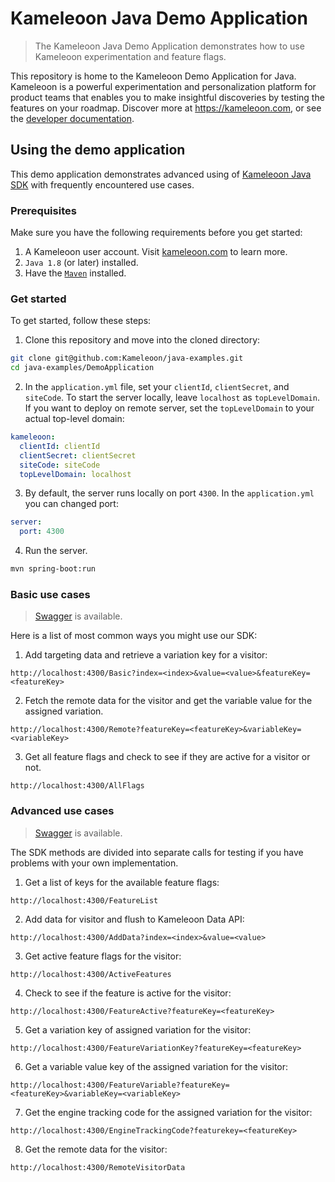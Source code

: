 # Kameleoon Java Demo Application

> The Kameleoon Java Demo Application demonstrates how to use Kameleoon experimentation and feature flags.

This repository is home to the Kameleoon Demo Application for Java. Kameleoon is a powerful experimentation and personalization platform for product teams that enables you to make insightful discoveries by testing the features on your roadmap. Discover more at https://kameleoon.com, or see the [developer documentation](https://developers.kameleoon.com).

## Using the demo application

This demo application demonstrates advanced using of [Kameleoon Java SDK](https://developers.kameleoon.com/feature-management-and-experimentation/web-sdks/java-sdk/) with frequently encountered use cases.

### Prerequisites

Make sure you have the following requirements before you get started:

1. A Kameleoon user account. Visit [kameleoon.com](https://www.kameleoon.com/) to learn more.
2. `Java 1.8` (or later) installed.
3. Have the [`Maven`](https://maven.apache.org/download.cgi) installed.

### Get started

To get started, follow these steps:

1. Clone this repository and move into the cloned directory:

```bash
git clone git@github.com:Kameleoon/java-examples.git
cd java-examples/DemoApplication
```

2. In the `application.yml` file, set your `clientId`, `clientSecret`, and `siteCode`. To start the server locally, leave `localhost` as `topLevelDomain`. If you want to deploy on remote server, set the `topLevelDomain` to your actual top-level domain:

```yml
kameleoon:
  clientId: clientId
  clientSecret: clientSecret
  siteCode: siteCode
  topLevelDomain: localhost
```

3. By default, the server runs locally on port `4300`. In the `application.yml` you can changed port:

```yml
server:
  port: 4300
```

4. Run the server.

```bash
mvn spring-boot:run
```

### Basic use cases

> [Swagger](http://localhost:4300/swagger-ui/index.html?url=/v3/api-docs) is available.

Here is a list of most common ways you might use our SDK:

1. Add targeting data and retrieve a variation key for a visitor:
```
http://localhost:4300/Basic?index=<index>&value=<value>&featureKey=<featureKey>
```

2. Fetch the remote data for the visitor and get the variable value for the assigned variation.
```
http://localhost:4300/Remote?featureKey=<featureKey>&variableKey=<variableKey>
```

3. Get all feature flags and check to see if they are active for a visitor or not.
```
http://localhost:4300/AllFlags
```

### Advanced use cases

> [Swagger](http://localhost:4300/swagger-ui/index.html?url=/v3/api-docs) is available.

The SDK methods are divided into separate calls for testing if you have problems with your own implementation.

1. Get a list of keys for the available feature flags:
```
http://localhost:4300/FeatureList
```

2. Add data for visitor and flush to Kameleoon Data API:
```
http://localhost:4300/AddData?index=<index>&value=<value>
```

3. Get active feature flags for the visitor:
```
http://localhost:4300/ActiveFeatures
```

4. Check to see if the feature is active for the visitor:
```
http://localhost:4300/FeatureActive?featureKey=<featureKey>
```

5. Get a variation key of assigned variation for the visitor:
```
http://localhost:4300/FeatureVariationKey?featureKey=<featureKey>
```

6. Get a variable value key of the assigned variation for the visitor:
```
http://localhost:4300/FeatureVariable?featureKey=<featureKey>&variableKey=<variableKey>
```

7. Get the engine tracking code for the assigned variation for the visitor:
```
http://localhost:4300/EngineTrackingCode?featurekey=<featureKey>
```

8. Get the remote data for the visitor:
```
http://localhost:4300/RemoteVisitorData
```
